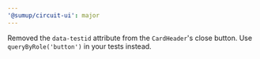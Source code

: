 ```yaml
---
'@sumup/circuit-ui': major
---
```


Removed the `data-testid` attribute from the `CardHeader`'s close button. Use `queryByRole('button')` in your tests instead.
